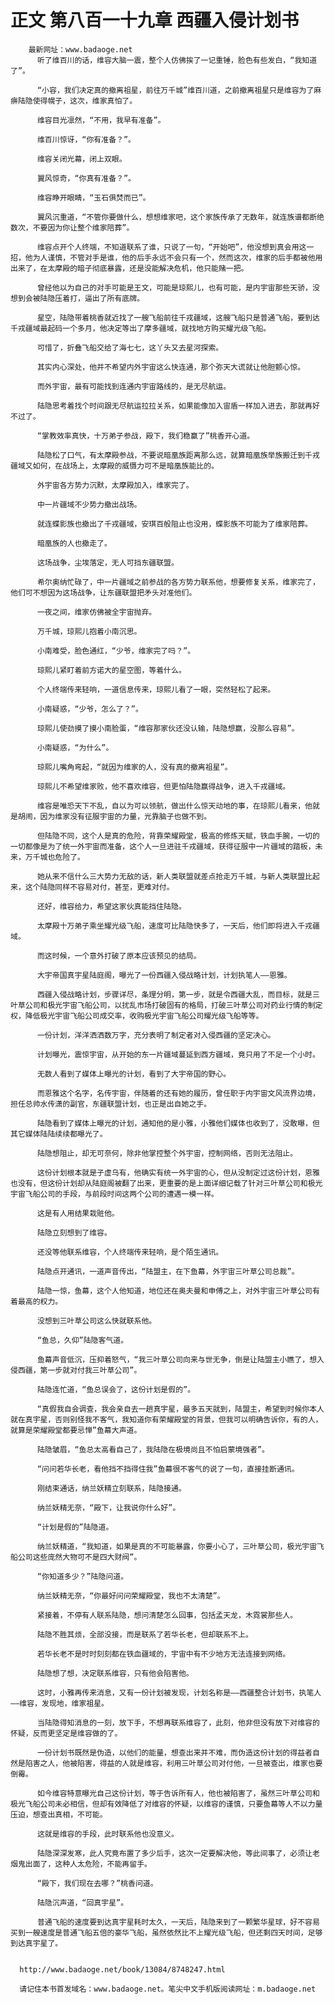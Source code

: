 # 正文 第八百一十九章 西疆入侵计划书
        最新网址：www.badaoge.net
          听了维百川的话，维容大脑一震，整个人仿佛挨了一记重锤，脸色有些发白，“我知道了”。
      
          “小容，我们决定真的撤离祖星，前往万千城”维百川道，之前撤离祖星只是维容为了麻痹陆隐使得幌子，这次，维家真怕了。
      
          维容目光凛然，“不用，我早有准备”。
      
          维百川惊讶，“你有准备？”。
      
          维容关闭光幕，闭上双眼。
      
          翼风惊奇，“你真有准备？”。
      
          维容睁开眼睛，“玉石俱焚而已”。
      
          翼风沉重道，“不管你要做什么，想想维家吧，这个家族传承了无数年，就连族谱都断绝数次，不要因为你让整个维家陪葬”。
      
          维容点开个人终端，不知道联系了谁，只说了一句，“开始吧”，他没想到真会用这一招，他为人谨慎，不管对手是谁，他的后手永远不会只有一个，然而这次，维家的后手都被他用出来了，在太摩殿的暗子彻底暴露，还是没能解决危机，他只能赌一把。
      
          曾经他以为自己的对手可能是王文，可能是琼熙儿，也有可能，是内宇宙那些天骄，没想到会被陆隐压着打，逼出了所有底牌。
      
          星空，陆隐带着桃香就近找了一艘飞船前往千戎疆域，这艘飞船只是普通飞船，要到达千戎疆域最起码一个多月，他决定等出了摩多疆域，就找地方购买耀光级飞船。
      
          可惜了，折叠飞船交给了海七七，这丫头又去星河探索。
      
          其实内心深处，他并不希望内外宇宙这么快连通，那个弥天大谎就让他胆颤心惊。
      
          而外宇宙，最有可能找到连通内宇宙路线的，是无尽航运。
      
          陆隐思考着找个时间跟无尽航运拉拉关系，如果能像加入宙盾一样加入进去，那就再好不过了。
      
          “掌教效率真快，十万弟子参战，殿下，我们稳赢了”桃香开心道。
      
          陆隐松了口气，有太摩殿参战，不要说暗凰族距离那么远，就算暗凰族举族搬迁到千戎疆域又如何，在战场上，太摩殿的威慑力可不是暗凰族能比的。
      
          外宇宙各方势力沉默，太摩殿加入，维家完了。
      
          中一片疆域不少势力撤出战场。
      
          就连蝶影族也撤出了千戎疆域，安琪百般阻止也没用，蝶影族不可能为了维家陪葬。
      
          暗凰族的人也撤走了。
      
          这场战争，尘埃落定，无人可挡东疆联盟。
      
          希尔奥纳忙碌了，中一片疆域之前参战的各方势力联系他，想要修复关系，维家完了，他们可不想因为这场战争，让东疆联盟把矛头对准他们。
      
          一夜之间，维家仿佛被全宇宙抛弃。
      
          万千城，琼熙儿抱着小南沉思。
      
          小南难受，脸色通红，“少爷，维家完了吗？”。
      
          琼熙儿紧盯着前方诺大的星空图，等着什么。
      
          个人终端传来轻响，一道信息传来，琼熙儿看了一眼，突然轻松了起来。
      
          小南疑惑，“少爷，怎么了？”。
      
          琼熙儿使劲摸了摸小南脸蛋，“维容那家伙还没认输，陆隐想赢，没那么容易”。
      
          小南疑惑，“为什么”。
      
          琼熙儿嘴角弯起，“就因为维家的人，没有真的撤离祖星”。
      
          琼熙儿不希望维家败，他不喜欢维容，但更怕陆隐赢得战争，进入千戎疆域。
      
          维容是唯恐天下不乱，自以为可以领航，做出什么惊天动地的事，在琼熙儿看来，他就是胡闹，因为维家没有征服宇宙的力量，光靠脑子也做不到。
      
          但陆隐不同，这个人是真的危险，背靠荣耀殿堂，极高的修炼天赋，铁血手腕，一切的一切都像是为了统一外宇宙而准备，这个人一旦进驻千戎疆域，获得征服中一片疆域的踏板，未来，万千城也危险了。
      
          她从来不信什么三大势力无敌的话，新人类联盟就差点抢走万千城，与新人类联盟比起来，这个陆隐同样不容易对付，甚至，更难对付。
      
          还好，维容给力，希望这家伙真能挡住陆隐。
      
          太摩殿十万弟子乘坐耀光级飞船，速度可比陆隐快多了，一天后，他们即将进入千戎疆域。
      
          而这时候，一个意外打破了原本应该预见的结局。
      
          大宇帝国真宇星陆庭阁，曝光了一份西疆入侵战略计划，计划执笔人——恩雅。
      
          西疆入侵战略计划，步骤详尽，条理分明，第一步，就是令西疆大乱，而目标，就是三叶草公司和极光宇宙飞船公司，以扰乱市场打破固有的格局，打破三叶草公司对药业行情的制定权，降低极光宇宙飞船公司成交率，收购极光宇宙飞船公司耀光级飞船等等。
      
          一份计划，洋洋洒洒数万字，充分表明了制定者对入侵西疆的坚定决心。
      
          计划曝光，震惊宇宙，从开始的东一片疆域蔓延到西方疆域，竟只用了不足一个小时。
      
          无数人看到了媒体上曝光的计划，看到了大宇帝国的野心。
      
          而恩雅这个名字，名传宇宙，伴随着的还有她的履历，曾任职于内宇宙文风流界边境，担任总帅水传潇的副官，东疆联盟计划，也正是出自她之手。
      
          陆隐看到了媒体上曝光的计划，通知他的是小雅，小雅他们媒体也收到了，没敢曝，但其它媒体陆陆续续都曝光了。
      
          陆隐想阻止，却无可奈何，除非他掌控整个外宇宙，控制网络，否则无法阻止。
      
          这份计划根本就是子虚乌有，他确实有统一外宇宙的心，但从没制定过这份计划，恩雅也没有，但这份计划却从陆庭阁被翻了出来，更重要的是上面详细记载了针对三叶草公司和极光宇宙飞船公司的手段，与前段时间这两个公司的遭遇一模一样。
      
          这是有人用结果栽赃他。
      
          陆隐立刻想到了维容。
      
          还没等他联系维容，个人终端传来轻响，是个陌生通讯。
      
          陆隐点开通讯，一道声音传出，“陆盟主，在下鱼幕，外宇宙三叶草公司总裁”。
      
          陆隐一惊，鱼幕，这个人他知道，地位还在奥夫曼和申傅之上，对外宇宙三叶草公司有着最高的权力。
      
          没想到三叶草公司这么快就联系他。
      
          “鱼总，久仰”陆隐客气道。
      
          鱼幕声音低沉，压抑着怒气，“我三叶草公司向来与世无争，倒是让陆盟主小瞧了，想入侵西疆，第一步就对付我三叶草公司”。
      
          陆隐连忙道，“鱼总误会了，这份计划是假的”。
      
          “真假我自会调查，我会亲自去一趟真宇星，最多五天就到，陆盟主，希望到时候你本人就在真宇星，否则别怪我不客气，我知道你有荣耀殿堂的背景，但我可以明确告诉你，有的人，就算是荣耀殿堂都要忌惮”鱼幕大声道。
      
          陆隐皱眉，“鱼总太高看自己了，我陆隐在极境尚且不怕启蒙境强者”。
      
          “问问若华长老，看他挡不挡得住我”鱼幕很不客气的说了一句，直接挂断通讯。
      
          刚结束通话，纳兰妖精立刻联系，陆隐接通。
      
          纳兰妖精无奈，“殿下，让我说你什么好”。
      
          “计划是假的”陆隐道。
      
          纳兰妖精道，“我知道，如果是真的不可能暴露，你要小心了，三叶草公司，极光宇宙飞船公司这些庞然大物可不是四大财阀”。
      
          “你知道多少？”陆隐问道。
      
          纳兰妖精无奈，“你最好问问荣耀殿堂，我也不太清楚”。
      
          紧接着，不停有人联系陆隐，想问清楚怎么回事，包括孟天龙，木霓裳那些人。
      
          陆隐不胜其烦，全部没接，而是联系了若华长老，但却联系不上。
      
          若华长老不是时时刻刻都在铁血疆域的，宇宙中有不少地方无法连接到网络。
      
          陆隐想了想，决定联系维容，只有他会陷害他。
      
          这时，小雅再传来消息，又有一份计划被发现，计划名称是——西疆整合计划书，执笔人——维容，发现地，维家祖星。
      
          当陆隐得知消息的一刻，放下手，不想再联系维容了，此刻，他非但没有放下对维容的怀疑，反而更坚定是维容做的了。
      
          一份计划书既然是伪造，以他们的能量，想查出来并不难，而伪造这份计划的得益者自然是陷害之人，他被陷害，得益的人就是维容，利用三叶草公司对付他，一旦被查出，维家也要倒霉。
      
          如今维容特意曝光自己这份计划，等于告诉所有人，他也被陷害了，虽然三叶草公司和极光飞船公司未必相信，但却有效降低了对维容的怀疑，以维容的谨慎，只要鱼幕等人不以力量压迫，想查出真相，不可能。
      
          这就是维容的手段，此时联系他也没意义。
      
          陆隐深深发寒，此人究竟布置了多少后手，这次一定要解决他，等此间事了，必须让老烟鬼出面了，这种人太危险，不能再留手。
      
          “殿下，我们现在去哪？”桃香问道。
      
          陆隐沉声道，“回真宇星”。
      
          普通飞船的速度要到达真宇星耗时太久，一天后，陆隐来到了一颗繁华星球，好不容易买到一艘速度是普通飞船五倍的豪华飞船，虽然依然比不上耀光级飞船，但还剩四天时间，足够到达真宇星了。
      
      
      http://www.badaoge.net/book/13084/8748247.html
      
      请记住本书首发域名：www.badaoge.net。笔尖中文手机版阅读网址：m.badaoge.net